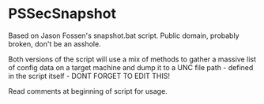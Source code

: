 # PSSecSnapshot
Based on Jason Fossen's snapshot.bat script.
Public domain, probably broken, don't be an asshole.

Both versions of the script will use a mix of methods to gather a massive list of config data on a target machine and dump it to a UNC file path - defined in the script itself - DONT FORGET TO EDIT THIS!

Read comments at beginning of script for usage.
